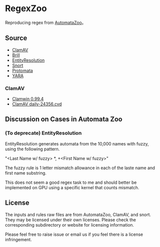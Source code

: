 # RegexZoo

Reproducing regex from [AutomataZoo](https://github.com/tjt7a/AutomataZoo)。

## Source
* [ClamAV](https://github.com/tjt7a/AutomataZoo/tree/master/ClamAV/code)
* [Brill](https://github.com/tjt7a/AutomataZoo/blob/master/Brill/code/regex.txt)
* [EntityResolution](https://github.com/tjt7a/AutomataZoo/blob/master/EntityResolution/code/name_generator/10000_names.db)
* [Snort](https://github.com/tjt7a/AutomataZoo/blob/master/Snort/benchmarks/automata/snort.regex)
* [Protomata](https://github.com/tjt7a/AutomataZoo/blob/master/Protomata/code/protomata.regex)
* [YARA](https://github.com/tjt7a/AutomataZoo/blob/master/YARA/code/README.md)
### ClamAV
* [Clamwin 0.99.4](https://sourceforge.net/projects/clamwin/files/clamwin/0.99.4/)
* [ClamAV daily-24356.cvd](https://src.fedoraproject.org/repo/pkgs/clamav/daily-24356.cvd)


## Discussion on Cases in Automata Zoo
### (To deprecate) EntityResolution

EntityResolution generates automata from the 10,000 names with fuzzy, using the following pattern.

"<Last Name w/ fuzzy> *, +<First Name w/ fuzzy>"

The fuzzy rule is 1 letter mismatch allowance in each of the laste name and first name substring.

This does not seem a good regex task to me and should better be implemented on GPU using a specific kernel that counts mismatch.

## License
The inputs and rules raw files are from AutomataZoo, ClamAV, and snort. They may be licensed under their own licenses. Please check the corresponding subdirectory or website for licensing information.

Please feel free to raise issue or email us if you feel there is a license infringement.
